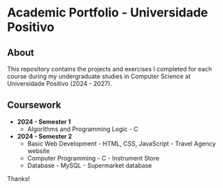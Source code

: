 # Academic Portfolio - Universidade Positivo

## About
This repository contains the projects and exercises I completed for each course during my undergraduate studies in Computer Science at Universidade Positivo (2024 - 2027).

## Coursework
- **2024 - Semester 1**
  - Algorithms and Programming Logic - C
- **2024 - Semester 2**
  - Basic Web Development - HTML, CSS, JavaScript - Travel Agency website
  - Computer Programming - C - Instrument Store
  - Database - MySQL - Supermarket database

Thanks!
